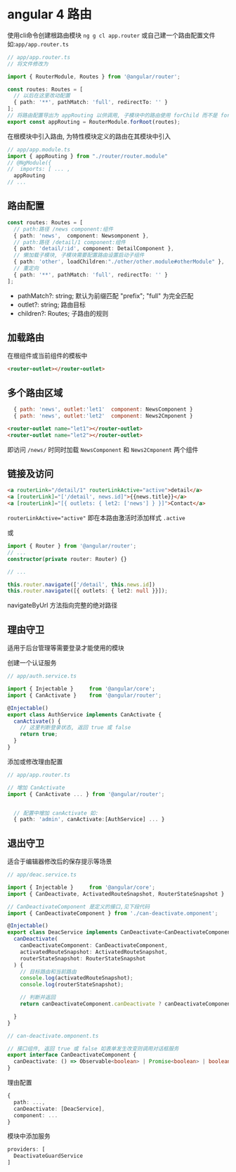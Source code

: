 # angular 4 路由

使用cli命令创建根路由模块 `ng g cl app.router` 或自己建一个路由配置文件 如:`app/app.router.ts`

```ts
// app/app.router.ts
// 将文件修改为

import { RouterModule, Routes } from '@angular/router';

const routes: Routes = [
  // 以后在这里改动配置
  { path: '**', pathMatch: 'full', redirectTo: '' }
];
// 将路由配置导出为 appRouting 以供调用, 子模块中的路由使用 forChild 而不是 forRoot
export const appRouting = RouterModule.forRoot(routes);
```

在根模块中引入路由, 为特性模块定义的路由在其模块中引入

```ts
// app/app.module.ts
import { appRouting } from "./router/router.module"
// @NgModule({
//  imports: [ ... ,
  appRouting
// ...
```

## 路由配置

```ts
const routes: Routes = [
  // path:路径 /news component:组件
  { path: 'news',  component: Newsomponent },
  // path:路径 /detail/1 component:组件
  { path: 'detail/:id', component: DetailComponent },
  // 懒加载子模块, 子模块需要配置路由设置启动子组件
  { path: 'other', loadChildren:"./other/other.module#otherModule" },
  // 重定向
  { path: '**', pathMatch: 'full', redirectTo: '' }
];
```

- pathMatch?: string; 默认为前缀匹配 "prefix"; "full" 为完全匹配
- outlet?: string; 路由目标
- children?: Routes; 子路由的规则

## 加载路由

在根组件或当前组件的模板中

```html
<router-outlet></router-outlet>
```

## 多个路由区域

```js
  { path: 'news', outlet:'let1'  component: NewsComponent }
  { path: 'news', outlet:'let2'  component: News2Cmponent }
```

```html
<router-outlet name="let1"></router-outlet>
<router-outlet name="let2"></router-outlet>
```

即访问 `/news/` 时同时加载 `NewsComponent` 和 `News2Cmponent` 两个组件

## 链接及访问

```html
<a routerLink="/detail/1" routerLinkActive="active">detail</a>
<a [routerLink]="['/detail', news.id]">{{news.title}}</a>
<a [routerLink]="[{ outlets: { let2: ['news'] } }]">Contact</a>
```

`routerLinkActive="active"` 即在本路由激活时添加样式 `.active`

或

```ts
import { Router } from '@angular/router';
// ...
constructor(private router: Router) {}

// ...

this.router.navigate(['/detail', this.news.id])
this.router.navigate([{ outlets: { let2: null }}]);
```

navigateByUrl 方法指向完整的绝对路径


## 理由守卫

适用于后台管理等需要登录才能使用的模块

创建一个认证服务

```ts
// app/auth.service.ts

import { Injectable }     from '@angular/core';
import { CanActivate }    from '@angular/router';

@Injectable()
export class AuthService implements CanActivate {
  canActivate() {
    // 这里判断登录状态, 返回 true 或 false
    return true;
  }
}
```

添加或修改理由配置

```ts
// app/app.router.ts

// 增加 CanActivate
import { CanActivate ... } from '@angular/router';


  // 配置中增加 canActivate 如:
  { path: 'admin', canActivate:[AuthService] ... }

```


## 退出守卫

适合于编辑器修改后的保存提示等场景

```ts
// app/deac.service.ts

import { Injectable }     from '@angular/core';
import { CanDeactivate, ActivatedRouteSnapshot, RouterStateSnapshot }    from '@angular/router';

// CanDeactivateComponent 是定义的接口,见下段代码
import { CanDeactivateComponent } from './can-deactivate.omponent';

@Injectable()
export class DeacService implements CanDeactivate<CanDeactivateComponent> {
  canDeactivate(
    canDeactivateComponent: CanDeactivateComponent,
    activatedRouteSnapshot: ActivatedRouteSnapshot,
    routerStateSnapshot: RouterStateSnapshot
  ) {
    // 目标路由和当前路由
    console.log(activatedRouteSnapshot);
    console.log(routerStateSnapshot);

    // 判断并返回
    return canDeactivateComponent.canDeactivate ? canDeactivateComponent.canDeactivate() : true

  }
}
```

```ts
// can-deactivate.omponent.ts

// 接口组件, 返回 true 或 false 如表单发生改变则调用对话框服务
export interface CanDeactivateComponent {
  canDeactivate: () => Observable<boolean> | Promise<boolean> | boolean;
}
```

理由配置

```ts
{
  path: ...,
  canDeactivate: [DeacService],
  component: ...
}
```

模块中添加服务

```ts
providers: [
  DeactivateGuardService
]
```